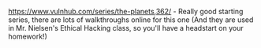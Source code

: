 https://www.vulnhub.com/series/the-planets,362/ - Really good starting series, there are lots of walkthroughs online for this one (And they are used in Mr. Nielsen's Ethical Hacking class, so you'll have a headstart on your homework!)

